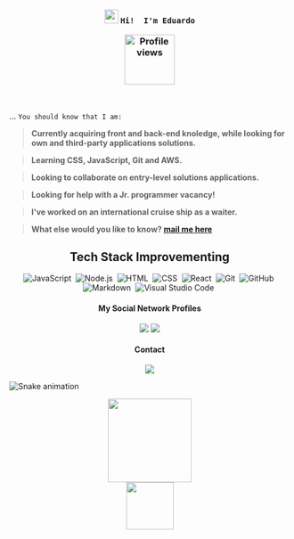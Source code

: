 <h3 align="center">

<img src="https://raw.githubusercontent.com/kaueMarques/kaueMarques/master/hi.gif" width="25px"> **``` Hi!  I'm Eduardo ```** <p align="right"> </p>
 
<img src="https://komarev.com/ghpvc/?username=EduhRodrigues&color=blue" width="90px" alt="Profile views" /> </h3><br>

… ``` You should know that I am: ```


> **Currently acquiring front and back-end knoledge, while looking for own and third-party applications solutions.<br>**

> **Learning CSS, JavaScript, Git and AWS.**<br>

> **Looking to collaborate on entry-level solutions applications.<br>**

> **Looking for help with a Jr. programmer vacancy!<br>**

> **I've worked on an international cruise ship as a waiter.<br>**

> **What else would you like to know?  <a href = "mailto:eduardorodrigues23@gmail.com">mail me here</a> <br>**

 <div align="center">

## Tech Stack Improvementing

![JavaScript](https://img.shields.io/badge/-JavaScript-05122A?style=flat&logo=javascript)&nbsp;
![Node.js](https://img.shields.io/badge/-Node.js-05122A?style=flat&logo=node.js)&nbsp;
![HTML](https://img.shields.io/badge/-HTML-05122A?style=flat&logo=HTML5)&nbsp;
![CSS](https://img.shields.io/badge/-CSS-05122A?style=flat&logo=CSS3&logoColor=1572B6)&nbsp;
![React](https://img.shields.io/badge/-React-05122A?style=flat&logo=react)&nbsp;
![Git](https://img.shields.io/badge/-Git-05122A?style=flat&logo=git)&nbsp;
![GitHub](https://img.shields.io/badge/-GitHub-05122A?style=flat&logo=github)&nbsp;
![Markdown](https://img.shields.io/badge/-Markdown-05122A?style=flat&logo=markdown)&nbsp;
![Visual Studio Code](https://img.shields.io/badge/-Visual%20Studio%20Code-05122A?style=flat&logo=visual-studio-code&logoColor=007ACC)&nbsp;
  </div>
  
   <div align="center"> 
  
  #### My Social Network Profiles
  
   <a href="https://www.linkedin.com/in/eduardo-rodrigues-2b9462229" target="_blank"><img src="https://img.shields.io/badge/-LinkedIn-%230077B5?style=for-the-badge&logo=linkedin&logoColor=white" target="_blank"></a> 
   <a href="https://instagram.com/jeduh_rodrigues" target="_blank"><img src="https://img.shields.io/badge/-Instagram-%23E4405F?style=for-the-badge&logo=instagram&logoColor=white" target="_blank"></a>
  </div>
  
   <div align="center"> 
  
  #### Contact 
 <a href = "mailto:eduardorodrigues23@gmail.com"><img src="https://img.shields.io/badge/-Gmail-%23333?style=for-the-badge&logo=gmail&logoColor=white" target="_blank"></a>
 
 </div>
  
   ![Snake animation](https://github.com/EduhRodrigues/EduhRodrigues/blob/output/github-contribution-grid-snake.svg)

<div align="center">
  <a href="https://github.com/EduhRodrigues">
  <img height="150em" src="https://github-readme-stats.vercel.app/api?username=EduhRodrigues&show_icons=true&theme=algolia&include_all_commits=true&count_private=true"/><br>
  <img height="85em" src="https://github-readme-stats.vercel.app/api/top-langs/?username=EduhRodrigues&layout=compact&langs_count=7&theme=algolia"/>
</div>
  
